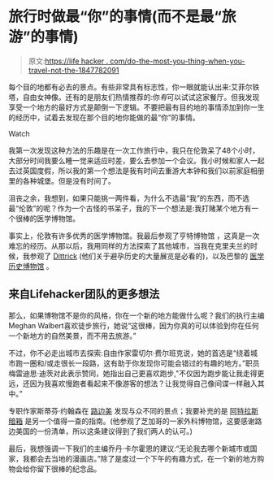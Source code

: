 # 旅行时做最“你”的事情(而不是最“旅游”的事情)

> 原文:[https://life hacker . com/do-the-most-you-thing-when-you-travel-not-the-1847782091](https://lifehacker.com/do-the-most-you-thing-when-you-travel-instead-of-the-1847782091)

每个目的地都有必去的景点。有些非常具有标志性，你一眼就能认出来:艾菲尔铁塔，自由女神像。还有的是朋友们热情推荐的:你*有*可以试试这家餐厅。但我发现享受一个地方的最好方式是颠倒一下逻辑。不要把最有目的地的事情添加到你一生的经历中，试着去发现在那个目的地你能做的最“你”的事情。

Watch

我第一次发现这种方法的乐趣是在一次工作旅行中，我只在伦敦呆了48个小时，大部分时间我要么睡一觉来适应时差，要么去参加一个会议。我小时候和家人一起去过英国度假，所以我的第一个想法是我有时间去重游大本钟和我们以前家庭相册里的各种城堡。但是没有时间了。

沮丧之余，我想到，如果只能挑一两件看，为什么不选最“我”的东西，而不选最“伦敦”的呢？作为一个古怪的书呆子，我的下一个想法是:我打赌某个地方有一个很棒的医学博物馆。

事实上，伦敦有许多优秀的医学博物馆。我最后参观了亨特博物馆 ，这真是一次难忘的经历。从那以后，我用同样的方法探索了其他城市，当我在克里夫兰的时候，我参观了 [Dittrick](https://artsci.case.edu/dittrick/) (他们关于避孕历史的大量展览是必看的)，以及巴黎的 [医学历史博物馆](https://www.atlasobscura.com/places/museum-of-the-history-of-medicine) 。

## 来自Lifehacker团队的更多想法

那么，如果博物馆不是你的风格，你在一个新的地方能做什么呢？我们的执行主编Meghan Walbert喜欢徒步旅行，她说“这很棒，因为你真的可以体验到你在任何一个新地方的自然美景，而不用去旅游。”

不过，你不必走出城市去探索:自由作家雷切尔·费尔班克说，她的首选是“绕着城市跑一圈和/或走很长一段路，这有助于你发现你可能会错过的有趣的地方。”职员梅雷迪思·迪茨对此表示赞同，她指出自己更喜欢跑步,"不仅因为跑步能让我走得更远，还因为我喜欢慢跑者看起来不像游客的想法？让我觉得自己像间谍一样融入其中。”

专职作家斯蒂芬·约翰森在 [路边美](https://www.roadsideamerica.com) 发现与众不同的景点；我要补充的是 [阿特拉斯暗箱](https://www.atlasobscura.com/articles/all-places-in-the-atlas-on-one-map) 是另一个值得一查的指南。(他参观了芝加哥的一家外科博物馆，这要感谢路边美国的一份清单，所以这条建议得到了我们两人的认可。)

最后，我想强调一下我们的主编乔丹·卡尔霍恩的建议:“无论我去哪个新城市或国家，我都会去当地的漫画店。”除了是度过一个下午的有趣方式，在一个新的地方购物会给你留下很棒的纪念品。